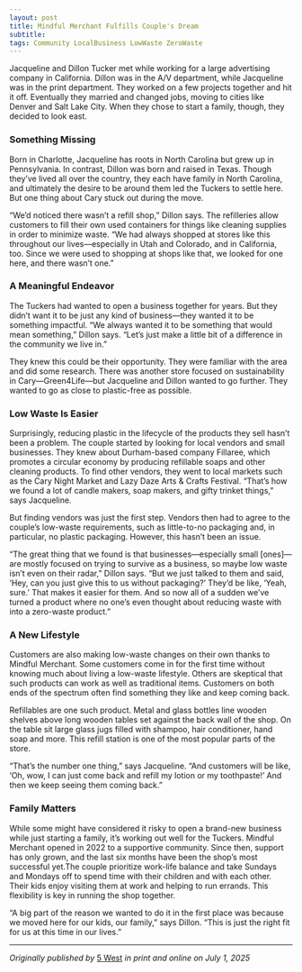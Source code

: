 ```yaml
---
layout: post
title: Mindful Merchant Fulfills Couple's Dream
subtitle: 
tags: Community LocalBusiness LowWaste ZeroWaste
---
```


Jacqueline and Dillon Tucker met while working for a large advertising company in California. Dillon was in the A/V department, while Jacqueline was in the print department. They worked on a few projects together and hit it off. Eventually they married and changed jobs, moving to cities like Denver and Salt Lake City. When they chose to start a family, though, they decided to look east.

### Something Missing

Born in Charlotte, Jacqueline has roots in North Carolina but grew up in Pennsylvania. In contrast, Dillon was born and raised in Texas. Though they’ve lived all over the country, they each have family in North Carolina, and ultimately the desire to be around them led the Tuckers to settle here. But one thing about Cary stuck out during the move.

“We’d noticed there wasn’t a refill shop,” Dillon says. The refilleries allow customers to fill their own used containers for things like cleaning supplies in order to minimize waste. “We had always shopped at stores like this throughout our lives—especially in Utah and Colorado, and in California, too. Since we were used to shopping at shops like that, we looked for one here, and there wasn’t one.”

### A Meaningful Endeavor

The Tuckers had wanted to open a business together for years. But they didn’t want it to be just any kind of business—they wanted it to be something impactful. “We always wanted it to be something that would mean something,” Dillon says. “Let’s just make a little bit of a difference in the community we live in.”

They knew this could be their opportunity. They were familiar with the area and did some research. There was another store focused on sustainability in Cary—Green4Life—but Jacqueline and Dillon wanted to go further. They wanted to go as close to plastic-free as possible.

### Low Waste Is Easier

Surprisingly, reducing plastic in the lifecycle of the products they sell hasn’t been a problem. The couple started by looking for local vendors and small businesses. They knew about Durham-based company Fillaree, which promotes a circular economy by producing refillable soaps and other cleaning products. To find other vendors, they went to local markets such as the Cary Night Market and Lazy Daze Arts & Crafts Festival. “That’s how we found a lot of candle makers, soap makers, and gifty trinket things,” says Jacqueline.

But finding vendors was just the first step. Vendors then had to agree to the couple’s low-waste requirements, such as little-to-no packaging and, in particular, no plastic packaging. However, this hasn’t been an issue.

“The great thing that we found is that businesses—especially small [ones]—are mostly focused on trying to survive as a business, so maybe low waste isn’t even on their radar,” Dillon says. “But we just talked to them and said, ‘Hey, can you just give this to us without packaging?’ They’d be like, ‘Yeah, sure.’ That makes it easier for them. And so now all of a sudden we’ve turned a product where no one’s even thought about reducing waste with into a zero-waste product.”

### A New Lifestyle

Customers are also making low-waste changes on their own thanks to Mindful Merchant. Some customers come in for the first time without knowing much about living a low-waste lifestyle. Others are skeptical that such products can work as well as traditional items. Customers on both ends of the spectrum often find something they like and keep coming back.

Refillables are one such product. Metal and glass bottles line wooden shelves above long wooden tables set against the back wall of the shop. On the table sit large glass jugs filled with shampoo, hair conditioner, hand soap and more. This refill station is one of the most popular parts of the store.

“That’s the number one thing,” says Jacqueline. “And customers will be like, ‘Oh, wow, I can just come back and refill my lotion or my toothpaste!’ And then we keep seeing them coming back.”

### Family Matters

While some might have considered it risky to open a brand-new business while just starting a family, it’s working out well for the Tuckers. Mindful Merchant opened in 2022 to a supportive community. Since then, support has only grown, and the last six months have been the shop’s most successful yet.The couple prioritize work-life balance and take Sundays and Mondays off to spend time with their children and with each other. Their kids enjoy visiting them at work and helping to run errands. This flexibility is key in running the shop together.

“A big part of the reason we wanted to do it in the first place was because we moved here for our kids, our family,” says Dillon. “This is just the right fit for us at this time in our lives.”

***

*Originally published by* [5 West](https://www.5westmag.com/mindful-merchant-fulfills-couples-dream/) *in print and online on July 1, 2025*
